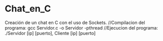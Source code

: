 # Chat_en_C
Creación de un chat en C con el uso de Sockets. 
//Compilacion del programa:  gcc Servidor.c  -o Servidor -pthread
//Ejecucion del programa:  ./Servidor [ip] [puerto], Cliente [ip] [puerto]
